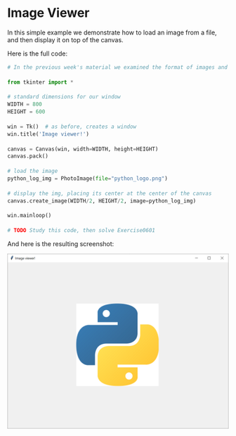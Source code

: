 # Image Viewer

In this simple example we demonstrate how to load an image from a file, and then display it
on top of the canvas.

Here is the full code:

```python
# In the previous week's material we examined the format of images and created our own simplified bitmap viewer.

from tkinter import *

# standard dimensions for our window
WIDTH = 800
HEIGHT = 600

win = Tk()  # as before, creates a window
win.title('Image viewer!')

canvas = Canvas(win, width=WIDTH, height=HEIGHT)
canvas.pack()

# load the image
python_log_img = PhotoImage(file="python_logo.png")

# display the img, placing its center at the center of the canvas
canvas.create_image(WIDTH/2, HEIGHT/2, image=python_log_img)

win.mainloop()

# TODO Study this code, then solve Exercise0601
```

And here is the resulting screenshot:

![Python Logo](image_viewer_screenshot.png)
